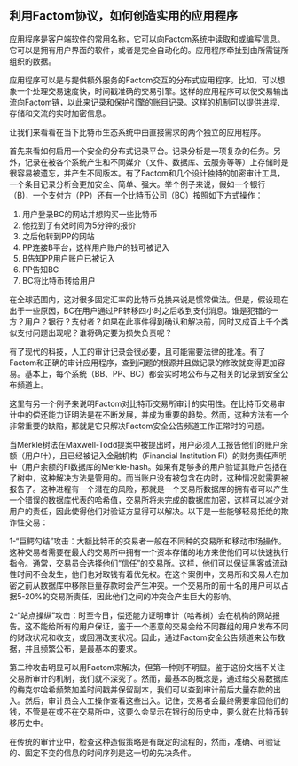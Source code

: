 ## 利用Factom协议，如何创造实用的应用程序应用程序是客户端软件的常用名称，它可以向Factom系统中读取和或编写信息。它可以是拥有用户界面的软件，或者是完全自动化的。应用程序牵扯到由所需链所组织的数据。应用程序可以是与提供额外服务的Factom交互的分布式应用程序。比如，可以想象一个处理交易速度快，时间戳准确的交易引擎。这样的应用程序可以使交易输出流向Factom链，以此来记录和保护引擎的账目记录。这样的机制可以提供进程、存储和交流的实时加密信息。让我们来看看在当下比特币生态系统中由直接需求的两个独立的应用程序。首先来看如何启用一个安全的分布式记录平台。记录分析是一项复杂的任务。另外，记录在被各个系统产生和不同媒介（文件、数据库、云服务等等）上存储时是很容易被遗忘，并产生不同版本。有了Factom和几个设计独特的加密审计工具，一个条目记录分析会更加安全、简单、强大。举个例子来说，假如一个银行（B)，一个支付方（PP）还有一个比特币公司（BC）按照如下方式操作：1. 用户登录BC的网站并想购买一些比特币 2. 他找到了有效时间为5分钟的报价3. 之后他转到PP的网站4. PP连接B平台，这样用户账户的钱可被记入 5. B告知PP用户账户已被记入 6. PP告知BC 7. BC将比特币转给用户在全球范围内，这对很多固定汇率的比特币兑换来说是惯常做法。但是，假设现在出于一些原因，BC在用户通过PP转移四小时之后收到支付消息。谁是犯错的一方？用户？银行？支付者？如果在此事件得到确认和解决前，同时又成百上千个类似支付问题出现呢？谁将确定要为损失负责呢？有了现代的科技，人工的审计记录会很必要，且可能需要法律的批准。有了Factom和正确的审计应用程序，查到问题的根源并且做记录的修改就变得更加容易。基本上，每个系统（BB、PP、BC）都会实时地公布与之相关的记录到安全公布频道上。这里有另一个例子来说明Factom对比特币交易所审计的实用性。在比特币交易审计中的偿还能力证明法是在不断发展，并成为重要的趋势。然而，这种方法有一个非常重要的缺陷，那就是它只解决Factom安全公告频道工作正常时的问题。当Merkle树法在Maxwell-Todd提案中被提出时，用户必须人工报告他们的账户余额（用户叶），且已经被记入金融机构（Financial Institution FI）的财务责任声明中（用户余额的FI数据库的Merkle-hash。如果有足够多的用户验证其账户包括在了树中，这种解决方法是管用的。而当账户没有被包含在内时，这种情况就需要被报告了。这种进程有一个潜在的风险，那就是一个交易所数据库的拥有者可以产生一个错误的数据库代表的哈希值，交易所将未完成的数据库加密，这样可以减少对用户的责任，因此使得他们对验证方显得可以解决。以下是一些能够轻易拒绝的欺诈性交易：1-“巨鳄勾结”攻击：大额比特币的交易者一般在不同种的交易所和移动市场操作。这种交易者需要在最大的交易所中拥有一个资本存储的地方来使他们可以快速执行指令。通常，交易员会选择他们“信任”的交易所。这样，他们可以保证黑客或流动性时间不会发生，他们也对取钱有着优先权。在这个案例中，交易所和交易人在加密之前从数据库中移除巨量存款时会产生冲突。一个交易所的前十名的用户可以占据5-20%的交易所责任，因此他们之间的冲突会产生巨大的影响。2-“站点操纵”攻击：时至今日，偿还能力证明审计（哈希树）会在机构的网站报告。这不能给所有的用户保证，鉴于一个恶意的交易会给不同群组的用户发布不同的财政状况和收支，或回溯改变状况。因此，通过Factom安全公告频道来公布数据，并且频繁公布，是最基本的要求。第二种攻击明显可以用Factom来解决，但第一种则不明显。鉴于这份文档不关注交易所审计的机制，我们就不深究了。然而，最基本的概念是，通过给交易数据库的梅克尔哈希频繁加盖时间戳并保留副本，我们可以查到审计前后大量存款的出入。然后，审计员会人工操作查看这些出入。记住，交易者会最终需要拿回他们的钱，不管是在或不在交易所中，这要么会显示在银行的历史中，要么就在比特币转移历史中。在传统的审计业中，检查这种造假策略是有既定的流程的，然而，准确、可验证的、固定不变的信息的时间序列是这一切的先决条件。
